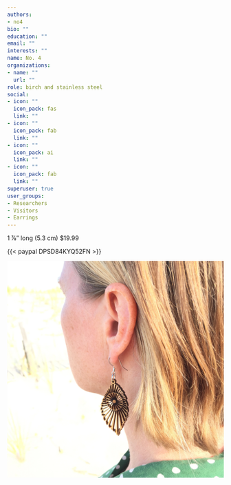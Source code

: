 ```yaml
---
authors:
- no4
bio: ""
education: ""
email: ""
interests: ""
name: No. 4
organizations:
- name: ""
  url: ""
role: birch and stainless steel
social:
- icon: ""
  icon_pack: fas
  link: ""
- icon: ""
  icon_pack: fab
  link: ""
- icon: ""
  icon_pack: ai
  link: ""
- icon: ""
  icon_pack: fab
  link: ""
superuser: true
user_groups:
- Researchers
- Visitors
- Earrings
---
```


1 7⁄8” long (5.3 cm)
$19.99  

{{< paypal DPSD84KYQ52FN >}}  

![](no_4_out.JPG)
